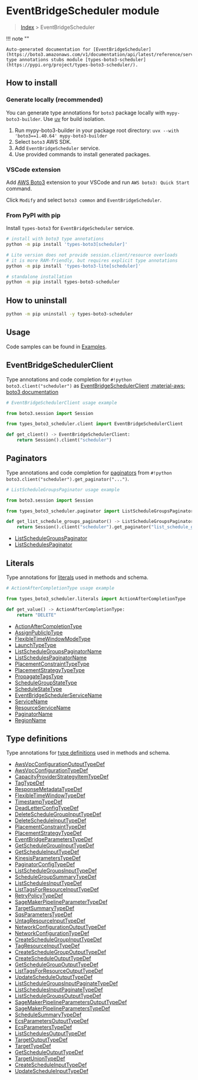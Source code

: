 #  EventBridgeScheduler module

> [Index](../README.md) > EventBridgeScheduler

!!! note ""

    Auto-generated documentation for [EventBridgeScheduler](https://boto3.amazonaws.com/v1/documentation/api/latest/reference/services/scheduler.html#eventbridgescheduler)
    type annotations stubs module [types-boto3-scheduler](https://pypi.org/project/types-boto3-scheduler/).

## How to install

### Generate locally (recommended)

You can generate type annotations for `boto3` package locally with `mypy-boto3-builder`.
Use [uv](https://docs.astral.sh/uv/getting-started/installation/) for build isolation.

1. Run mypy-boto3-builder in your package root directory: `uvx --with 'boto3==1.40.64' mypy-boto3-builder`
1. Select `boto3` AWS SDK.
1. Add `EventBridgeScheduler` service.
1. Use provided commands to install generated packages.


### VSCode extension

Add [AWS Boto3](https://marketplace.visualstudio.com/items?itemName=Boto3typed.boto3-ide)
extension to your VSCode and run `AWS boto3: Quick Start` command.

Click `Modify` and select `boto3 common` and `EventBridgeScheduler`.


### From PyPI with pip

Install `types-boto3` for `EventBridgeScheduler` service.

```bash
# install with boto3 type annotations
python -m pip install 'types-boto3[scheduler]'

# Lite version does not provide session.client/resource overloads
# it is more RAM-friendly, but requires explicit type annotations
python -m pip install 'types-boto3-lite[scheduler]'

# standalone installation
python -m pip install types-boto3-scheduler
```



## How to uninstall

```bash
python -m pip uninstall -y types-boto3-scheduler
```

## Usage

Code samples can be found in [Examples](./usage.md).

## EventBridgeSchedulerClient

Type annotations and code completion for  `#!python boto3.client("scheduler")` as [EventBridgeSchedulerClient](./client.md)
[:material-aws: boto3 documentation](https://boto3.amazonaws.com/v1/documentation/api/latest/reference/services/scheduler.html#EventBridgeScheduler.Client)

```python
# EventBridgeSchedulerClient usage example

from boto3.session import Session

from types_boto3_scheduler.client import EventBridgeSchedulerClient

def get_client() -> EventBridgeSchedulerClient:
    return Session().client("scheduler")
```


## Paginators

Type annotations and code completion for [paginators](./paginators.md)
from `#!python boto3.client("scheduler").get_paginator("...")`.

```python
# ListScheduleGroupsPaginator usage example

from boto3.session import Session

from types_boto3_scheduler.paginator import ListScheduleGroupsPaginator

def get_list_schedule_groups_paginator() -> ListScheduleGroupsPaginator:
    return Session().client("scheduler").get_paginator("list_schedule_groups"))
```

- [ListScheduleGroupsPaginator](./paginators.md#listschedulegroupspaginator)
- [ListSchedulesPaginator](./paginators.md#listschedulespaginator)









## Literals

Type annotations for [literals](./literals.md) used in methods and schema.

```python
# ActionAfterCompletionType usage example

from types_boto3_scheduler.literals import ActionAfterCompletionType

def get_value() -> ActionAfterCompletionType:
    return "DELETE"
```

- [ActionAfterCompletionType](./literals.md#actionaftercompletiontype)
- [AssignPublicIpType](./literals.md#assignpubliciptype)
- [FlexibleTimeWindowModeType](./literals.md#flexibletimewindowmodetype)
- [LaunchTypeType](./literals.md#launchtypetype)
- [ListScheduleGroupsPaginatorName](./literals.md#listschedulegroupspaginatorname)
- [ListSchedulesPaginatorName](./literals.md#listschedulespaginatorname)
- [PlacementConstraintTypeType](./literals.md#placementconstrainttypetype)
- [PlacementStrategyTypeType](./literals.md#placementstrategytypetype)
- [PropagateTagsType](./literals.md#propagatetagstype)
- [ScheduleGroupStateType](./literals.md#schedulegroupstatetype)
- [ScheduleStateType](./literals.md#schedulestatetype)
- [EventBridgeSchedulerServiceName](./literals.md#eventbridgeschedulerservicename)
- [ServiceName](./literals.md#servicename)
- [ResourceServiceName](./literals.md#resourceservicename)
- [PaginatorName](./literals.md#paginatorname)
- [RegionName](./literals.md#regionname)




## Type definitions

Type annotations for [type definitions](./type_defs.md) used in methods and schema.

- [AwsVpcConfigurationOutputTypeDef](./type_defs.md#awsvpcconfigurationoutputtypedef)
- [AwsVpcConfigurationTypeDef](./type_defs.md#awsvpcconfigurationtypedef)
- [CapacityProviderStrategyItemTypeDef](./type_defs.md#capacityproviderstrategyitemtypedef)
- [TagTypeDef](./type_defs.md#tagtypedef)
- [ResponseMetadataTypeDef](./type_defs.md#responsemetadatatypedef)
- [FlexibleTimeWindowTypeDef](./type_defs.md#flexibletimewindowtypedef)
- [TimestampTypeDef](./type_defs.md#timestamptypedef)
- [DeadLetterConfigTypeDef](./type_defs.md#deadletterconfigtypedef)
- [DeleteScheduleGroupInputTypeDef](./type_defs.md#deleteschedulegroupinputtypedef)
- [DeleteScheduleInputTypeDef](./type_defs.md#deletescheduleinputtypedef)
- [PlacementConstraintTypeDef](./type_defs.md#placementconstrainttypedef)
- [PlacementStrategyTypeDef](./type_defs.md#placementstrategytypedef)
- [EventBridgeParametersTypeDef](./type_defs.md#eventbridgeparameterstypedef)
- [GetScheduleGroupInputTypeDef](./type_defs.md#getschedulegroupinputtypedef)
- [GetScheduleInputTypeDef](./type_defs.md#getscheduleinputtypedef)
- [KinesisParametersTypeDef](./type_defs.md#kinesisparameterstypedef)
- [PaginatorConfigTypeDef](./type_defs.md#paginatorconfigtypedef)
- [ListScheduleGroupsInputTypeDef](./type_defs.md#listschedulegroupsinputtypedef)
- [ScheduleGroupSummaryTypeDef](./type_defs.md#schedulegroupsummarytypedef)
- [ListSchedulesInputTypeDef](./type_defs.md#listschedulesinputtypedef)
- [ListTagsForResourceInputTypeDef](./type_defs.md#listtagsforresourceinputtypedef)
- [RetryPolicyTypeDef](./type_defs.md#retrypolicytypedef)
- [SageMakerPipelineParameterTypeDef](./type_defs.md#sagemakerpipelineparametertypedef)
- [TargetSummaryTypeDef](./type_defs.md#targetsummarytypedef)
- [SqsParametersTypeDef](./type_defs.md#sqsparameterstypedef)
- [UntagResourceInputTypeDef](./type_defs.md#untagresourceinputtypedef)
- [NetworkConfigurationOutputTypeDef](./type_defs.md#networkconfigurationoutputtypedef)
- [NetworkConfigurationTypeDef](./type_defs.md#networkconfigurationtypedef)
- [CreateScheduleGroupInputTypeDef](./type_defs.md#createschedulegroupinputtypedef)
- [TagResourceInputTypeDef](./type_defs.md#tagresourceinputtypedef)
- [CreateScheduleGroupOutputTypeDef](./type_defs.md#createschedulegroupoutputtypedef)
- [CreateScheduleOutputTypeDef](./type_defs.md#createscheduleoutputtypedef)
- [GetScheduleGroupOutputTypeDef](./type_defs.md#getschedulegroupoutputtypedef)
- [ListTagsForResourceOutputTypeDef](./type_defs.md#listtagsforresourceoutputtypedef)
- [UpdateScheduleOutputTypeDef](./type_defs.md#updatescheduleoutputtypedef)
- [ListScheduleGroupsInputPaginateTypeDef](./type_defs.md#listschedulegroupsinputpaginatetypedef)
- [ListSchedulesInputPaginateTypeDef](./type_defs.md#listschedulesinputpaginatetypedef)
- [ListScheduleGroupsOutputTypeDef](./type_defs.md#listschedulegroupsoutputtypedef)
- [SageMakerPipelineParametersOutputTypeDef](./type_defs.md#sagemakerpipelineparametersoutputtypedef)
- [SageMakerPipelineParametersTypeDef](./type_defs.md#sagemakerpipelineparameterstypedef)
- [ScheduleSummaryTypeDef](./type_defs.md#schedulesummarytypedef)
- [EcsParametersOutputTypeDef](./type_defs.md#ecsparametersoutputtypedef)
- [EcsParametersTypeDef](./type_defs.md#ecsparameterstypedef)
- [ListSchedulesOutputTypeDef](./type_defs.md#listschedulesoutputtypedef)
- [TargetOutputTypeDef](./type_defs.md#targetoutputtypedef)
- [TargetTypeDef](./type_defs.md#targettypedef)
- [GetScheduleOutputTypeDef](./type_defs.md#getscheduleoutputtypedef)
- [TargetUnionTypeDef](./type_defs.md#targetuniontypedef)
- [CreateScheduleInputTypeDef](./type_defs.md#createscheduleinputtypedef)
- [UpdateScheduleInputTypeDef](./type_defs.md#updatescheduleinputtypedef)


